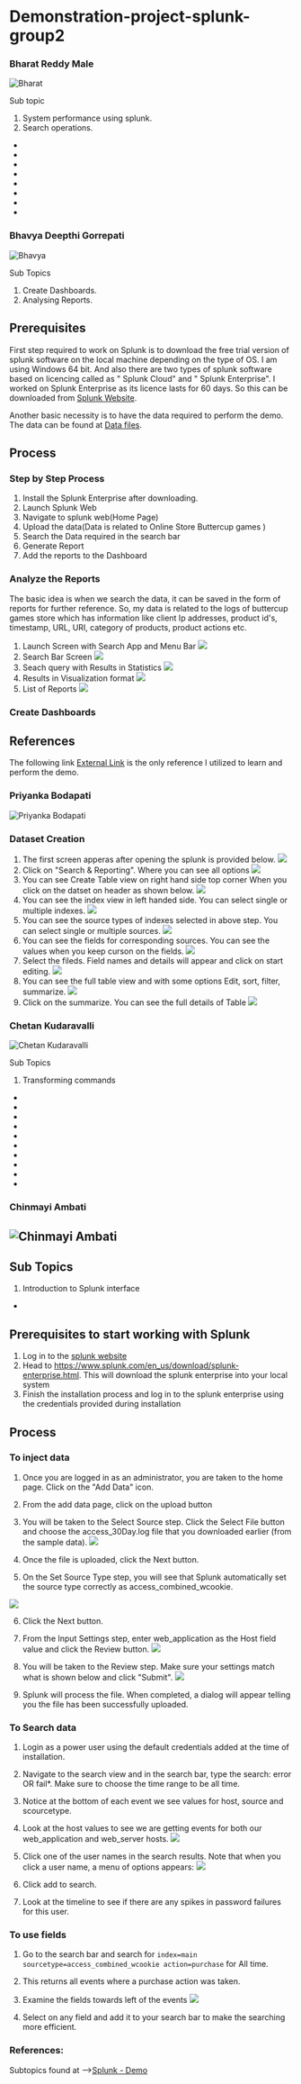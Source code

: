 # Demonstration-project-splunk-group2


### Bharat Reddy Male
![Bharat](./Assets/bharat.jpeg "Bharat")

Sub topic 

  1. System performance using splunk.
  2. Search operations.
-
-
-
-
-
-
-
-

### Bhavya Deepthi Gorrepati
![Bhavya](./Assets/deepu.jpg "Bhavya")

Sub Topics

 1. Create Dashboards.
 2. Analysing Reports.
  
## Prerequisites
First step required to work on Splunk is to download the free trial version of splunk software on the local machine depending on the type of OS. I am using Windows 64 bit. And also there are two types of splunk software based on licencing called as " Splunk Cloud" and " Splunk Enterprise". I worked on Splunk Enterprise as its licence lasts for 60 days. So this can be downloaded from [Splunk Website](https://www.splunk.com/).

Another basic necessity is to have the data required to perform the demo. The data can be found at [Data files](https://github.com/bharat-reddy-male/Demonstration-project-splunk-group2/tree/main/Bhavya).

## Process

### Step by Step Process
1. Install the Splunk Enterprise after downloading.
2. Launch Splunk Web
3. Navigate to splunk web(Home Page)
4. Upload the data(Data is related to Online Store Buttercup games )
5. Search the Data required in the search bar
6. Generate Report
7. Add the reports to the Dashboard

### Analyze the Reports
The basic idea is when we search the data, it can be saved in the form of reports for further reference. So, my data is related to the logs of buttercup games store which has information like client Ip addresses, product id's, timestamp, URL, URI, category of products, product actions etc.
1. Launch Screen with Search App and Menu Bar
![](Bhavya/Images/HomeScreen.JPG)
2. Search Bar Screen
![](Bhavya/Images/SearchBar.JPG)
3. Seach query with Results in Statistics
![](Bhavya/Images/SearchResult.JPG)
4. Results in Visualization format
![](Bhavya/Images/Search_Visualization.JPG)
5. List of Reports
![](Bhavya/Images/Reports_list.JPG)

### Create Dashboards


## References
The following link [External Link](https://docs.splunk.com/Documentation/Splunk/latest/SearchTutorial/WelcometotheSearchTutorial) is the only reference I utilized to learn and perform the demo.


### Priyanka Bodapati
![Priyanka Bodapati](./Assets/Priyanka.jpg "Priyanka")

### Dataset Creation
1. The first screen apperas after opening the splunk is provided below.
![](Priyanka1.PNG)
2. Click on "Search & Reporting". Where you can see all options
![](Priyanka2.PNG)
3. You can see Create Table view on right hand side top corner When you click on the datset on header as shown below.
![](Priyanka3.PNG)
4. You can see the index view in left handed side. You can select single or multiple indexes.
![](Priyanka4.PNG)
5. You can see the source types of indexes selected in above step. You can select single or multiple sources.
![](Priyanka5.PNG)
6. You can see the fields for corresponding sources. You can see the values when you keep curson on the fields.
![](Priyanka6.PNG)
7. Select the fileds. Field names and details will appear and click on start editing.
![](Priyanka8.PNG)
8. You can see the full table view and with some options Edit, sort, filter, summarize.
![](Priyanka9.PNG)
9. Click on the summarize. You can see the full details of Table
![](Priyanka10.PNG)

### Chetan Kudaravalli
![Chetan Kudaravalli](./Assets/dp.jpeg "chetan")

Sub Topics
1. Transforming commands
-
-
-
-
-
-
-
-
-
-
### Chinmayi Ambati
![Chinmayi Ambati](https://raw.githubusercontent.com/bharat-reddy-male/Demonstration-project-splunk-group2/main/Assets/Chinmayi.jpg)
-
## Sub Topics
1. Introduction to Splunk interface
-
## Prerequisites to start working with Splunk
1. Log in to the [splunk website](https://www.splunk.com/)
2. Head to https://www.splunk.com/en_us/download/splunk-enterprise.html. This will download the splunk enterprise into your local system
3. Finish the installation process and log in to the splunk enterprise using the credentials provided during installation

## Process

### To inject data

1. Once you are logged in as an administrator, you are taken to the home page. Click on the "Add Data" icon.
2. From the add data page, click on the upload button
3. You will be taken to the Select Source step. Click the Select File button and choose the access_30Day.log file that you downloaded earlier (from the sample data).
![](https://github.com/bharat-reddy-male/Demonstration-project-splunk-group2/blob/main/Chinmayi_assests/1.JPG?raw=true)

4. Once the file is uploaded, click the Next button.
5. On the Set Source Type step, you will see that Splunk automatically set the source type correctly as access_combined_wcookie. 
   
![](https://github.com/bharat-reddy-male/Demonstration-project-splunk-group2/blob/main/Chinmayi_assests/2.JPG?raw=true)

6. Click the Next button. 
7. From the Input Settings step, enter web_application as the Host field value and click the Review button.
![](https://github.com/bharat-reddy-male/Demonstration-project-splunk-group2/blob/main/Chinmayi_assests/3.JPG?raw=true)

8. You will be taken to the Review step. Make sure your settings match what is shown below and click "Submit".
![](https://github.com/bharat-reddy-male/Demonstration-project-splunk-group2/blob/main/Chinmayi_assests/4.JPG?raw=true)

9. Splunk will process the file. When completed, a dialog will appear telling you the file has been successfully uploaded.

### To Search data

1. Login as a power user using the default credentials added at the time of installation.
2. Navigate to the search view and in the search bar, type the search: error OR fail*. Make sure to choose the time range to be all time.
3. Notice at the bottom of each event we see values for host, source and scourcetype.
4. Look at the host values to see we are getting events for both our web_application and web_server hosts.
![](https://github.com/bharat-reddy-male/Demonstration-project-splunk-group2/blob/main/Chinmayi_assests/6.JPG?raw=true)

5. Click one of the user names in the search results. Note that when you click a user name, a menu of options appears:
![](https://github.com/bharat-reddy-male/Demonstration-project-splunk-group2/blob/main/Chinmayi_assests/7.JPG?raw=true)

6. Click add to search.
7. Look at the timeline to see if there are any spikes in password failures for this user.

### To use fields

1. Go to the search bar and search for ``` index=main sourcetype=access_combined_wcookie action=purchase ``` for All time.
2. This returns all events where a purchase action was taken.
3. Examine the fields towards left of the events
![](https://github.com/bharat-reddy-male/Demonstration-project-splunk-group2/blob/main/Chinmayi_assests/8.JPG?raw=true)

4. Select on any field and add it to your search bar to make the searching more efficient.

### References: 

Subtopics found at  -->[Splunk - Demo](https://www.splunk.com/en_us/resources/videos/splunk-web-demo.html)
